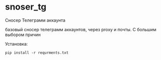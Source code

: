# snoser_tg
Сносер Телеграмм аккаунта

базовый сносер телеграмм аккаунтов, через proxy и почты. С большим выбором причин

Установка:

<code>pip install -r requrments.txt</code>
